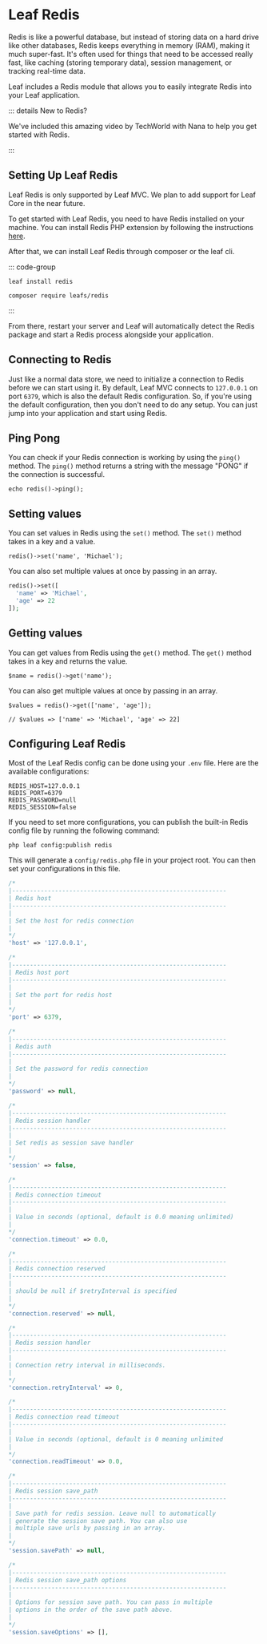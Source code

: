 # Leaf Redis

<!-- markdownlint-disable no-inline-html -->

<script setup>
import VideoModal from '@theme/components/shared/VideoModal.vue'
</script>

Redis is like a powerful database, but instead of storing data on a hard drive like other databases, Redis keeps everything in memory (RAM), making it much super-fast. It's often used for things that need to be accessed really fast, like caching (storing temporary data), session management, or tracking real-time data.

Leaf includes a Redis module that allows you to easily integrate Redis into your Leaf application.

::: details New to Redis?

We've included this amazing video by TechWorld with Nana to help you get started with Redis.

<VideoModal
  title="Redis intro by TechWorld with Nana"
  subject="Redis Crash Course - the What, Why and How to use Redis ..."
  description="Redis Tutorial - the What, Why and How to use Redis as a primary database."
  videoUrl="https://www.youtube.com/embed/OqCK95AS-YE"
/>

:::

## Setting Up Leaf Redis

<section class="flex mt-4">
    <div
        class="w-full relative text-white overflow-hidden rounded-3xl flex shadow-lg"
    >
        <div
            class="w-full flex md:flex-col bg-gradient-to-br from-pink-500 to-rose-500"
        >
            <div
                class="sm:flex-none md:w-auto md:flex-auto flex flex-col items-start relative z-10 p-6 xl:p-8"
            >
                <!-- <h3 class="text-xl font-semibold mb-2 text-shadow !mt-0">
                  Leaf MVC
                </h3> -->
                <p class="font-medium text-rose-100 text-shadow mb-4">
                  Leaf Redis is only supported by Leaf MVC. We plan to add support for Leaf Core in the near future.
                </p>
            </div>
            <!-- <div
                class="relative md:pl-6 xl:pl-8 hidden sm:block"
            >
                Hello
            </div> -->
        </div>
        <div
            class="absolute bottom-0 left-0 right-0 h-20 bg-gradient-to-t from-rose-500 hidden sm:block"
        ></div>
    </div>
</section>

To get started with Leaf Redis, you need to have Redis installed on your machine. You can install Redis PHP extension by following the instructions [here](https://github.com/phpredis/phpredis/blob/develop/INSTALL.md).

After that, we can install Leaf Redis through composer or the leaf cli.

::: code-group

```bash:no-line-numbers [Leaf CLI]
leaf install redis
```

```bash:no-line-numbers [Composer]
composer require leafs/redis
```

:::

From there, restart your server and Leaf will automatically detect the Redis package and start a Redis process alongside your application.

## Connecting to Redis

Just like a normal data store, we need to initialize a connection to Redis before we can start using it. By default, Leaf MVC connects to `127.0.0.1` on port `6379`, which is also the default Redis configuration. So, if you're using the default configuration, then you don't need to do any setup. You can just jump into your application and start using Redis.

## Ping Pong

You can check if your Redis connection is working by using the `ping()` method. The `ping()` method returns a string with the message "PONG" if the connection is successful.

```php:no-line-numbers
echo redis()->ping();
```

## Setting values

You can set values in Redis using the `set()` method. The `set()` method takes in a key and a value.

```php:no-line-numbers
redis()->set('name', 'Michael');
```

You can also set multiple values at once by passing in an array.

```php
redis()->set([
  'name' => 'Michael',
  'age' => 22
]);
```

## Getting values

You can get values from Redis using the `get()` method. The `get()` method takes in a key and returns the value.

```php:no-line-numbers
$name = redis()->get('name');
```

You can also get multiple values at once by passing in an array.

```php:no-line-numbers
$values = redis()->get(['name', 'age']);

// $values => ['name' => 'Michael', 'age' => 22]
```

## Configuring Leaf Redis

Most of the Leaf Redis config can be done using your `.env` file. Here are the available configurations:

```env
REDIS_HOST=127.0.0.1
REDIS_PORT=6379
REDIS_PASSWORD=null
REDIS_SESSION=false
```

If you need to set more configurations, you can publish the built-in Redis config file by running the following command:

```bash:no-line-numbers
php leaf config:publish redis
```

This will generate a `config/redis.php` file in your project root. You can then set your configurations in this file.

```php
/*
|------------------------------------------------------------
| Redis host
|------------------------------------------------------------
|
| Set the host for redis connection
|
*/
'host' => '127.0.0.1',

/*
|------------------------------------------------------------
| Redis host port
|------------------------------------------------------------
|
| Set the port for redis host
|
*/
'port' => 6379,

/*
|------------------------------------------------------------
| Redis auth
|------------------------------------------------------------
|
| Set the password for redis connection
|
*/
'password' => null,

/*
|------------------------------------------------------------
| Redis session handler
|------------------------------------------------------------
|
| Set redis as session save handler
|
*/
'session' => false,

/*
|------------------------------------------------------------
| Redis connection timeout
|------------------------------------------------------------
|
| Value in seconds (optional, default is 0.0 meaning unlimited)
|
*/
'connection.timeout' => 0.0,

/*
|------------------------------------------------------------
| Redis connection reserved
|------------------------------------------------------------
|
| should be null if $retryInterval is specified
|
*/
'connection.reserved' => null,

/*
|------------------------------------------------------------
| Redis session handler
|------------------------------------------------------------
|
| Connection retry interval in milliseconds.
|
*/
'connection.retryInterval' => 0,

/*
|------------------------------------------------------------
| Redis connection read timeout
|------------------------------------------------------------
|
| Value in seconds (optional, default is 0 meaning unlimited
|
*/
'connection.readTimeout' => 0.0,

/*
|------------------------------------------------------------
| Redis session save_path
|------------------------------------------------------------
|
| Save path for redis session. Leave null to automatically
| generate the session save path. You can also use
| multiple save urls by passing in an array.
|
*/
'session.savePath' => null,

/*
|------------------------------------------------------------
| Redis session save_path options
|------------------------------------------------------------
|
| Options for session save path. You can pass in multiple
| options in the order of the save path above.
|
*/
'session.saveOptions' => [],
```
